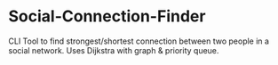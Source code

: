 # Social-Connection-Finder
CLI Tool to find strongest/shortest connection between two people in a social network. Uses Dijkstra with graph & priority queue.

